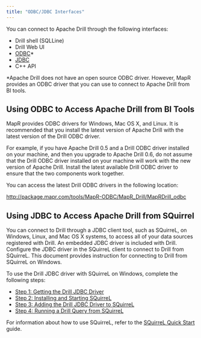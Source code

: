 ```yaml
---
title: "ODBC/JDBC Interfaces"
---
```

You can connect to Apache Drill through the following interfaces:

  * Drill shell (SQLLine)
  * Drill Web UI
  * [ODBC](/drill/docs/odbc-jdbc-interfaces#using-odbc-to-access-apache-drill-from-bi-tools)*
  * [JDBC](/drill/docs/odbc-jdbc-interfaces#using-jdbc-to-access-apache-drill-from-squirrel)
  * C++ API

*Apache Drill does not have an open source ODBC driver. However, MapR provides an ODBC driver that you can use to connect to Apache Drill from BI tools. 

## Using ODBC to Access Apache Drill from BI Tools

MapR provides ODBC drivers for Windows, Mac OS X, and Linux. It is recommended
that you install the latest version of Apache Drill with the latest version of
the Drill ODBC driver.

For example, if you have Apache Drill 0.5 and a Drill ODBC driver installed on
your machine, and then you upgrade to Apache Drill 0.6, do not assume that the
Drill ODBC driver installed on your machine will work with the new version of
Apache Drill. Install the latest available Drill ODBC driver to ensure that
the two components work together.

You can access the latest Drill ODBC drivers in the following location:

<http://package.mapr.com/tools/MapR-ODBC/MapR_Drill/MapRDrill_odbc>

## Using JDBC to Access Apache Drill from SQuirrel

You can connect to Drill through a JDBC client tool, such as SQuirreL, on
Windows, Linux, and Mac OS X systems, to access all of your data sources
registered with Drill. An embedded JDBC driver is included with Drill.
Configure the JDBC driver in the SQuirreL client to connect to Drill from
SQuirreL. This document provides instruction for connecting to Drill from
SQuirreL on Windows.

To use the Drill JDBC driver with SQuirreL on Windows, complete the following
steps:

  * [Step 1: Getting the Drill JDBC Driver](/drill/docs/using-the-jdbc-driver#step-1-getting-the-drill-jdbc-driver) 
  * [Step 2: Installing and Starting SQuirreL](/drill/docs/using-the-jdbc-driver#step-2-installing-and-starting-squirrel)
  * [Step 3: Adding the Drill JDBC Driver to SQuirreL](/drill/docs/using-the-jdbc-driver#step-3-adding-the-drill-jdbc-driver-to-squirrel)
  * [Step 4: Running a Drill Query from SQuirreL](/drill/docs/using-the-jdbc-driver#step-4-running-a-drill-query-from-squirrel)

For information about how to use SQuirreL, refer to the [SQuirreL Quick
Start](http://squirrel-sql.sourceforge.net/user-manual/quick_start.html)
guide.


